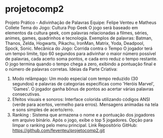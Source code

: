 # projetocomp2

Projeto Prático - Adivinhação de Palavras
Equipe: Felipe Venteu e Matheus Collete
Tema do Jogo: Cultura Pop Geek
O jogo será baseado em elementos da cultura geek, com palavras relacionadas a
filmes, séries, animes, games, quadrinhos e tecnologia. Exemplos de palavras:
Batman, Thanos, Zelda, Hogwarts, Pikachu, IronMan, Matrix, Yoda, Deadpool, Spock,
Sonic.
Mecânica do Jogo: Corrida contra o Tempo
O jogador terá um tempo limite, tipo 60 segundos para adivinhar o maior número
possível de palavras, cada acerto soma pontos, e cada erro reduz o tempo restante. O
jogo termina quando o tempo chega a zero, exibindo a pontuação final e o número de
palavras corretas.
Ideias da Parte Criativa:
1. Modo relâmpago: Um modo especial com tempo reduzido (30 segundos) e palavras
de categorias específicas como 'Heróis Marvel', 'Games'. O jogador ganha bônus de
pontos ao acertar várias palavras consecutivas.
2. Efeitos visuais e sonoros: Interface colorida utilizando códigos ANSI (verde para
acertos, vermelho para erros). Mensagens animadas na tela e sons simples de
acerto/erro.
3. Ranking : Sistema que armazena o nome e a pontuação dos jogadores em arquivo
binário. Após o jogo, exibe o top 5 jogadores. Opção para limpar o ranking pelo menu
principal.
Link Repositório GitHub:
https://github.com/feventeu/projetocomp2.git
